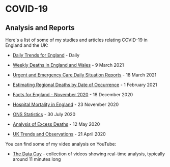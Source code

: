 # COVID-19

## Analysis and Reports


Here's a list of some of my studies and articles relating COVID-19 in England and the UK:

- [Daily Trends for England](daily-trends/README.md) - Daily

- [Weekly Deaths in England and Wales](weekly-deaths/README.md) - 9 March 2021

- [Urgent and Emergency Care Daily Situation Reports](uec-sitreps/README.md) - 18 March 2021

- [Estimating Regional Deaths by Date of Occurrence](estimating-regional-occurrences/README.md) - 1 February 2021

- [Facts for England - November 2020](facts-england.md) - 18 December 2020

- [Hospital Mortality in England](hospital-mortality-rates.md) - 23 November 2020

- [ONS Statistics](https://logiqx.github.io/ons-stats/) - 30 July 2020

- [Analysis of Excess Deaths](https://logiqx.github.io/ons-stats/data_prep/) - 12 May 2020

- [UK Trends and Observations](uk-trends-and-observations.md) - 21 April 2020

You can find some of my video analysis on YouTube:

- [The Data Guy](https://www.youtube.com/channel/UC5ZYmsNjBqZSG9efLz_33eQ) - collection of videos showing real-time analysis, typically around 11 minutes long

